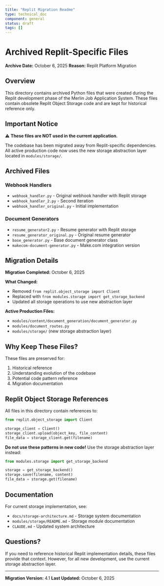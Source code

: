 ```yaml
---
title: "Replit Migration Readme"
type: technical_doc
component: general
status: draft
tags: []
---
```


# Archived Replit-Specific Files

**Archive Date:** October 6, 2025
**Reason:** Replit Platform Migration

## Overview

This directory contains archived Python files that were created during the Replit development phase of the Merlin Job Application System. These files contain obsolete Replit Object Storage code and are kept for historical reference only.

## Important Notice

⚠️ **These files are NOT used in the current application.**

The codebase has been migrated away from Replit-specific dependencies. All active production code now uses the new storage abstraction layer located in `modules/storage/`.

## Archived Files

### Webhook Handlers
- `webhook_handler.py` - Original webhook handler with Replit storage
- `webhook_handler_2.py` - Second iteration
- `webhook_handler_original.py` - Initial implementation

### Document Generators
- `resume_generator2.py` - Resume generator with Replit storage
- `resume_generator_original.py` - Original resume generator
- `base_generator.py` - Base document generator class
- `makecom-document-generator.py` - Make.com integration version

## Migration Details

**Migration Completed:** October 6, 2025

**What Changed:**
- Removed `from replit.object_storage import Client`
- Replaced with `from modules.storage import get_storage_backend`
- Updated all storage operations to use new abstraction layer

**Active Production Files:**
- `modules/content/document_generation/document_generator.py`
- `modules/document_routes.py`
- `modules/storage/` (new storage abstraction layer)

## Why Keep These Files?

These files are preserved for:
1. Historical reference
2. Understanding evolution of the codebase
3. Potential code pattern reference
4. Migration documentation

## Replit Object Storage References

All files in this directory contain references to:
```python
from replit.object_storage import Client

storage_client = Client()
storage_client.upload(object_key, file_content)
file_data = storage_client.get(filename)
```

**Do not use these patterns in new code!** Use the storage abstraction layer instead:
```python
from modules.storage import get_storage_backend

storage = get_storage_backend()
storage.save(filename, content)
file_data = storage.get(filename)
```

## Documentation

For current storage implementation, see:
- `docs/storage-architecture.md` - Storage system documentation
- `modules/storage/README.md` - Storage module documentation
- `CLAUDE.md` - Updated system architecture

## Questions?

If you need to reference historical Replit implementation details, these files provide that context. However, for all new development, use the current storage abstraction layer.

---

**Migration Version:** 4.1
**Last Updated:** October 6, 2025
